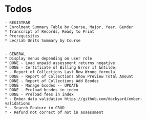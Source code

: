 # Todos

	- REGISTRAR
	* Enrolment Summary Table by Course, Major, Year, Gender
	* Transcript of Records, Ready to Print
	* Prerequisites
	* Lec/Lab Units Summary by Course 


	- GENERAL
	* Display menus depending on user role
	* DONE - Load unpaid assessment returns negative
	* DONE - Certificate of Billing Error if &ntilde;
	* - Report of Collections Last Row Wrong formula
	* DONE - Report of Collections Show Preview Total Amount
	* DONE - Report of Collections Add Bcodes
	* DONE - Manage bcodes -- UPDATE
	* DONE - Preload bcodes in index
	* DONE - Preload fees in index
	* - Ember data validation https://github.com/dockyard/ember-validations
	* - Search Feature in CRUD
	* - Refund not correct of not in assessment